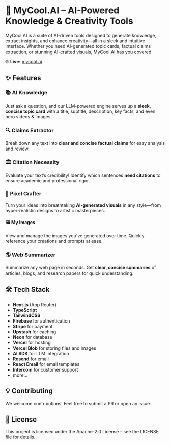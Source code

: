 # 🚀 MyCool.AI – AI-Powered Knowledge & Creativity Tools

MyCool.AI is a suite of AI-driven tools designed to generate knowledge, extract insights, and enhance creativity—all in a sleek and intuitive interface. Whether you need AI-generated topic cards, factual claims extraction, or stunning AI-crafted visuals, MyCool.AI has you covered.

🌐 **Live:** [mycool.ai](https://mycool.ai/)

## ✨ Features

### 📚 AI Knowledge

Just ask a question, and our LLM-powered engine serves up a **sleek, concise topic card** with a title, subtitle, description, key facts, and even hero videos & images.

### 🔍 Claims Extractor

Break down any text into **clear and concise factual claims** for easy analysis and review.

### 🏛️ Citation Necessity

Evaluate your text’s credibility! Identify which sentences **need citations** to ensure academic and professional rigor.

### 🎨 Pixel Crafter

Turn your ideas into breathtaking **AI-generated visuals** in any style—from hyper-realistic designs to artistic masterpieces.

#### 🖼️ My Images

View and manage the images you've generated over time. Quickly reference your creations and prompts at ease.

### 🌎 Web Summarizer

Summarize any web page in seconds. Get **clear, concise summaries** of articles, blogs, and research papers for quick understanding.

## 🛠️ Tech Stack

- **Next.js** (App Router)
- **TypeScript**
- **TailwindCSS**
- **Firebase** for authentication
- **Stripe** for payment
- **Upstash** for caching
- **Neon** for database
- **Vercel** for hosting
- **Vercel Blob** for storing files and images
- **AI SDK** for LLM integration
- **Resend** for email
- **React Email** for email templates
- **Intercom** for customer support
- more...

## 💡 Contributing

We welcome contributions! Feel free to submit a PR or open an issue.

## 📜 License

This project is licensed under the Apache-2.0 License – see the LICENSE file for details.
